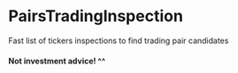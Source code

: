 # PairsTradingInspection

Fast list of tickers inspections to find trading pair candidates

#### Not investment advice! ^^

